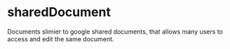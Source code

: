 # sharedDocument
Documents slimier to google shared documents, that allows many users to access and edit the same document.
